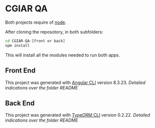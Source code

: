 # CGIAR QA

Both projects require of [node](https://nodejs.org/es/download/).

After cloning the reposotory, in both subfolders:

```bash
cd CGIAR-QA-[front or back]
npm install
```
This will install all the modules needed to run both apps.

## Front End

This project was generated with [Angular CLI](https://github.com/angular/angular-cli) version 8.3.23.
_Detailed indications over the folder README_

## Back End

This project was generated with [TypeORM CLI](https://typeorm.io/#/) version 0.2.22.
_Detailed indications over the folder README_